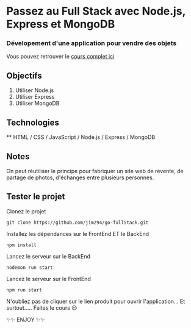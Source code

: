 # Passez au Full Stack avec Node.js, Express et MongoDB
### Dévelopement d'une application pour vendre des objets

Vous pouvez retrouver le [cours complet ici](https://openclassrooms.com/fr/courses/6390246-passez-au-full-stack-avec-node-js-express-et-mongodb)

## Objectifs

1. Utiliser Node.js
2. Utiliser Express
3. Utiliser MongoDB

## Technologies

** HTML / CSS / JavaScript / Node.js / Express / MongoDB

## Notes

On peut réutiliser le principe pour fabriquer un site web de revente, de partage de photos, d'échanges entre plusieurs personnes.

## Tester le projet

Clonez le projet
```terminal
git clone https://github.com/jim294/go-fullStack.git
```
Installez les dépendances sur le FrontEnd ET le BackEnd
```terminal
npm install
```

Lancez le serveur sur le BackEnd
```terminal
nodemon run start
```

Lancez le serveur sur le FrontEnd
```terminal
npm run start
```

N'oubliez pas de cliquer sur le lien produit pour ouvrir l'application... Et surtout..... Faites le cours 😉

✨✨ ENJOY ✨✨
